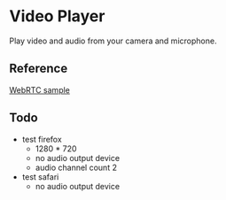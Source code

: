 # Video Player

Play video and audio from your camera and microphone.


## Reference

[WebRTC sample](https://github.com/webrtc/samples/blob/gh-pages/src/content/devices/input-output/js/main.js)


## Todo

- test firefox
    - 1280 * 720
    - no audio output device
    - audio channel count 2
- test safari
    - no audio output device
